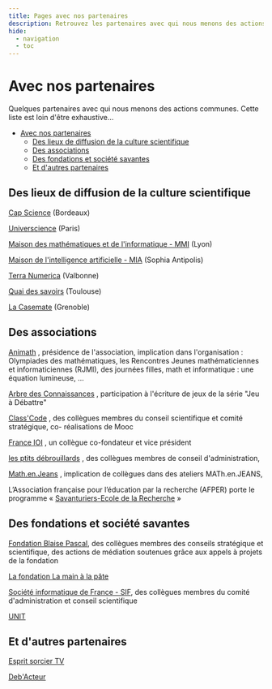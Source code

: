```yaml
---
title: Pages avec nos partenaires 
description: Retrouvez les partenaires avec qui nous menons des actions.
hide:
  - navigation
  - toc
---
```


# Avec nos partenaires

Quelques partenaires avec qui nous menons des actions communes. Cette liste est loin d'être exhaustive...
<!-- TOC -->

- [Avec nos partenaires](#avec-nos-partenaires)
    - [Des lieux de diffusion de la culture scientifique](#des-lieux-de-diffusion-de-la-culture-scientifique)
    - [Des associations](#des-associations)
    - [Des fondations et société savantes](#des-fondations-et-societe-savantes)
    - [Et d'autres partenaires](#et-dautres-partenaires)

<!-- /TOC -->
<!-- /TOC -->


## Des lieux de diffusion de la culture scientifique
[Cap Science](https://www.cap-sciences.net/) (Bordeaux)

[Universcience](https://www.universcience.fr/fr/accueil) (Paris)

[Maison des mathématiques et de l'informatique - MMI](https://mmi-lyon.fr/) (Lyon)

[Maison de l'intelligence artificielle - MIA](https://www.maison-intelligence-artificielle.com/) (Sophia Antipolis)

[Terra Numerica](https://terra-numerica.org/) (Valbonne)

[Quai des savoirs](https://quaidessavoirs.toulouse-metropole.fr/) (Toulouse)

[La Casemate](https://lacasemate.fr/) (Grenoble)

## Des associations

[Animath](https://www.animath.fr/) , présidence de l'association, implication dans l'organisation :  Olympiades des mathématiques, les Rencontres Jeunes mathématiciennes et informaticiennes (RJMI), des journées filles, math et informatique : une équation lumineuse, ...

[Arbre des Connaissances](https://arbre-des-connaissances-apsr.org/) , participation à l'écriture de jeux de la série "Jeu à Débattre" 

[Class'Code](https://www.class-code.fr/) , des collègues membres du conseil scientifique et comité stratégique, co- réalisations de Mooc

[France IOI](https://www.france-ioi.org/) , un collègue co-fondateur et vice président

[les ptits débrouillards](https://www.lespetitsdebrouillards.org/) , des collègues membres de conseil d'administration, 

[Math.en.Jeans](https://www.mathenjeans.fr/) , implication de collègues dans des ateliers MATh.en.JEANS,

L’Association française pour l’éducation par la recherche (AFPER) porte le programme « [Savanturiers-Ecole de la Recherche](https://savanturiers.afper.org/)  »

## Des fondations et société savantes

[Fondation Blaise Pascal](https://www.fondation-blaise-pascal.org/), des collègues membres des conseils stratégique et scientifique, des actions de médiation soutenues grâce aux appels à projets de la fondation

[La fondation La main à la pâte](https://fondation-lamap.org/)

[Société informatique de France - SIF](https://www.socinfo.fr/), des collègues membres du comité d'administration et conseil scientifique

[UNIT](https://unit.eu/)

## Et d'autres partenaires

[Esprit sorcier TV](https://lespritsorcier.tv/)

[Deb'Acteur](https://www.debacteur.fr/)